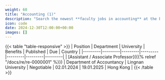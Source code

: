 ```yaml
---
weight: 60
title: "Accounting (1)"
description: "Search the newest **faculty jobs in accounting** at the business schools and universities. Business Schools Jobs is listing 1 faculty positions now."
icon: code
date: 2024-12-30T12:00:00+00:00
images: []
---
```


{{< table "table-responsive" >}}
|   Position   |   Department   |   University   |   Benefits   |   Published   |   Due   |   Country   |
|---------|---------|---------|---------|---------|---------|---------|
|   [Assistant / Associate Professor]({{% relref "/docs/re/re-0000001" %}})   |   Department of Accountancy   |   Lingnan University   |    Negotiable   |   02.01.2024   |   19.01.2025   |   Hong Kong   |
{{< /table >}}